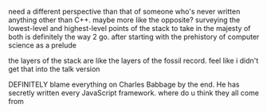 need a different perspective than that of someone who's never written anything other than C++. maybe more like the opposite? surveying the lowest-level and highest-level points of the stack to take in the majesty of both is definitely the way 2 go. after starting with the prehistory of computer science as a prelude

the layers of the stack are like the layers of the fossil record. feel like i didn't get that into the talk version

DEFINITELY blame everything on Charles Babbage by the end. He has secretly written every JavaScript framework. where do u think they all come from
